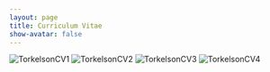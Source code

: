 ```yaml
---
layout: page  
title: Curriculum Vitae  
show-avatar: false   
---
```


![TorkelsonCV1](assets/css/Torkelson_CV-1.png)
![TorkelsonCV2](assets/css/Torkelson_CV-2.png)
![TorkelsonCV3](assets/css/Torkelson_CV-3.png)
![TorkelsonCV4](assets/css/Torkelson_CV-4.png)
